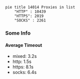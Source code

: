 
```mermaid
pie title 14014 Proxies in list
    "HTTP" : 10439
    "HTTPS": 2019
    "SOCKS" : 2261
```

### Some Info
#### Average Timeout

- mixed: 3.2s
- http: 1.5s
- https: 8.1s
- socks: 6.4s